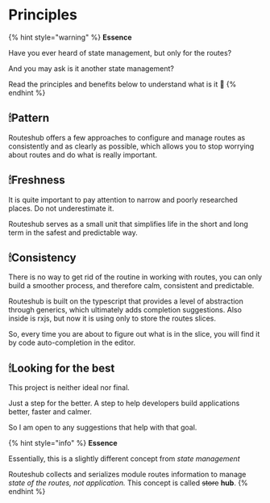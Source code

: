 # Principles

{% hint style="warning" %}
 **Essence**

Have you ever heard of state management, but only for the routes? 

And you may ask is it another state management?

Read the principles and benefits below to understand what is it 👀 
{% endhint %}

## 🕯Pattern

Routeshub offers a few approaches to configure and manage routes as consistently and as clearly as possible, which allows you to stop worrying about routes and do what is really important.

## 🕯Freshness 

It is quite important to pay attention to narrow and poorly researched places. Do not underestimate it.

Routeshub serves as a small unit that simplifies life in the short and long term in the safest and predictable way.

## 🕯Consistency

There is no way to get rid of the routine in working with routes, you can only build a smoother process, and therefore calm, consistent and predictable.

Routeshub is built on the typescript that provides a level of abstraction through generics, which ultimately adds completion suggestions. Also inside is rxjs, but now it is using only to store the routes slices.

So, every time you are about to figure out what is in the slice, you will find it by code auto-completion in the editor.

## 🕯Looking for the best

This project is neither ideal nor final. 

Just a step for the better. A step to help developers build applications better, faster and calmer. 

So I am open to any suggestions that help with that goal.

{% hint style="info" %}
 **Essence**

Essentially, this is a slightly different concept from _state management_

Routeshub collects and serializes module routes information to manage _state of the routes, not application._ This concept is called ~~store~~ **hub**.
{% endhint %}

